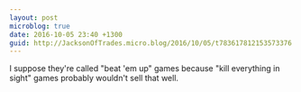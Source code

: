 ```yaml
---
layout: post
microblog: true
date: 2016-10-05 23:40 +1300
guid: http://JacksonOfTrades.micro.blog/2016/10/05/t783617812153573376.html
---
```

I suppose they're called "beat 'em up" games because "kill everything in sight" games probably wouldn't sell that well.
